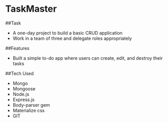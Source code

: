 # TaskMaster

##Task
* A one-day project to build a basic CRUD application
* Work in a team of three and delegate roles appropriately

##Features
* Built a simple to-do app where users can create, edit, and destroy their tasks

##Tech Used
* Mongo
* Mongoose
* Node.js
* Express.js
* Body-parser gem
* Materialize css
* GIT
